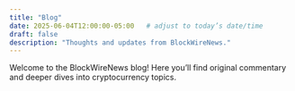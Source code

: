 ```yaml
---
title: "Blog"
date: 2025-06-04T12:00:00-05:00   # adjust to today’s date/time
draft: false
description: "Thoughts and updates from BlockWireNews."
---
```


Welcome to the BlockWireNews blog! Here you’ll find original commentary and deeper dives into cryptocurrency topics.
